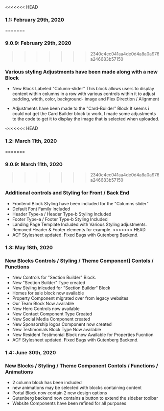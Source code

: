 <<<<<<< HEAD
### 1.1: February 29th, 2020
=======
### 9.0.9: February 29th, 2020
>>>>>>> 2340c4ec041aa4de0d4a8a0a976a246683b57150
### Various styling Adjustments have been made along with a new Block
* New Block Labeled "Column-slider"
This block allows users to display content within columns in a row with various controls within it to adjust padding, width, color, background-
image and Flex Direction / Alignment

* Adjustments have been made to the "Card-Builder" Block
It seems i could not get the Card Builder block to work, I made some adjustments to the code to get it to display the image that is selected
when uploaded.

<<<<<<< HEAD
### 1.2: March 11th, 2020
=======
### 9.0.9: March 11th, 2020
>>>>>>> 2340c4ec041aa4de0d4a8a0a976a246683b57150
### Additional controls and Styling for Front / Back End
* Frontend Block Styling have been included for the "Columns slider"
* Default Font Family Included
* Header Type-a / Header Type-b Styling Included
* Footer Type-a / Footer Type-b Styling Included
* Landing Page Template Included with Various Styling adjustments. Removed Header & Footer elements for example.
<<<<<<< HEAD
*  ACF Stylesheet updated. Fixed Bugs with Gutenberg Backend.

### 1.3: May 18th, 2020
### New Blocks Controls / Styling / Theme Component] Contols / Functions
* New Controls for "Section Builder" Block.
* New "Section Builder" Type created
* New Styling inlcuded for "Section Builder" Block
* Homes for sale block now available
* Property Component migrated over from legacy websites
* Our Team Block Now available
* New Hero Controls now available
* New Contact Component Type Created
* New Social Media Component created
* New Sponsorship logos Component now created
* New Testimonials Block Type Now available
* New Resident Testimonial Block now Available for Properties Fucntion
*  ACF Stylesheet updated. Fixed Bugs with Gutenberg Backend.


### 1.4: June 30th, 2020
### New Blocks / Styling / Theme Component Contols / Functions / Animations
* 2 column block has been included
* new animations may be selected with blocks containing content
* Portal Block now contain 2 new design options
* Gutenberg backend now contains a button to extend the sidebar toolbar
* Website Components have been refined for all purposes
